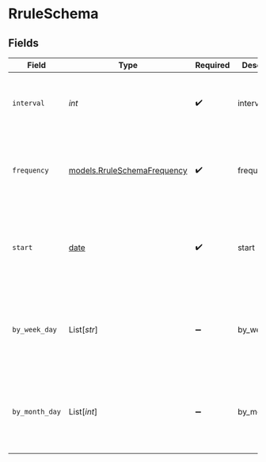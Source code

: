 # RruleSchema


## Fields

| Field                                                                    | Type                                                                     | Required                                                                 | Description                                                              | Example                                                                  |
| ------------------------------------------------------------------------ | ------------------------------------------------------------------------ | ------------------------------------------------------------------------ | ------------------------------------------------------------------------ | ------------------------------------------------------------------------ |
| `interval`                                                               | *int*                                                                    | :heavy_check_mark:                                                       | interval                                                                 | {<br/>"summary": "Sample rrule interval",<br/>"value": 5<br/>}           |
| `frequency`                                                              | [models.RruleSchemaFrequency](../models/rruleschemafrequency.md)         | :heavy_check_mark:                                                       | frequency                                                                | {<br/>"summary": "Sample rrule frequency",<br/>"value": "minutely"<br/>} |
| `start`                                                                  | [date](https://docs.python.org/3/library/datetime.html#date-objects)     | :heavy_check_mark:                                                       | start                                                                    | {<br/>"summary": "Sample rrule start time",<br/>"value": "2024-05-30 06:27:52"<br/>} |
| `by_week_day`                                                            | List[*str*]                                                              | :heavy_minus_sign:                                                       | by_week_day                                                              | {<br/>"summary": "Sample by_week_day",<br/>"value": [<br/>"MO"<br/>]<br/>} |
| `by_month_day`                                                           | List[*int*]                                                              | :heavy_minus_sign:                                                       | by_month_day                                                             | {<br/>"summary": "Sample by_month_day",<br/>"value": [<br/>4<br/>]<br/>} |